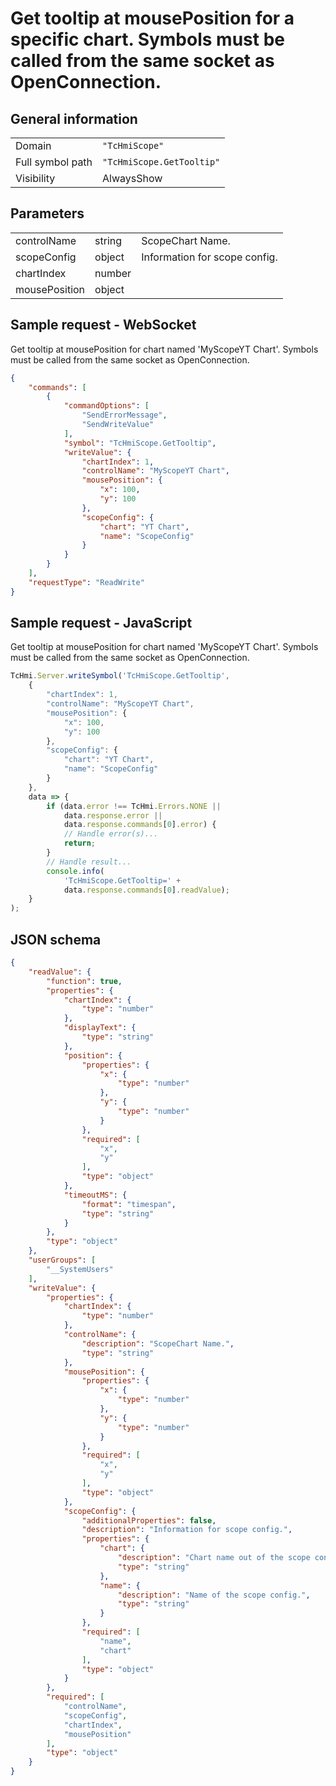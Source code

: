 # Get tooltip at mousePosition for a specific chart. Symbols must be called from the same socket as OpenConnection.

## General information

|  |  |
| - | - |
| Domain | `"TcHmiScope"` |
| Full symbol path | `"TcHmiScope.GetTooltip"` |
| Visibility | AlwaysShow |

## Parameters

|  |  |  |
| - | - | - |
| controlName | string | ScopeChart Name. |
| scopeConfig | object | Information for scope config. |
| chartIndex | number |  |
| mousePosition | object |  |

## Sample request - WebSocket

Get tooltip at mousePosition for chart named 'MyScopeYT Chart'. Symbols must be called from the same socket as OpenConnection.
```json
{
    "commands": [
        {
            "commandOptions": [
                "SendErrorMessage",
                "SendWriteValue"
            ],
            "symbol": "TcHmiScope.GetTooltip",
            "writeValue": {
                "chartIndex": 1,
                "controlName": "MyScopeYT Chart",
                "mousePosition": {
                    "x": 100,
                    "y": 100
                },
                "scopeConfig": {
                    "chart": "YT Chart",
                    "name": "ScopeConfig"
                }
            }
        }
    ],
    "requestType": "ReadWrite"
}
```

## Sample request - JavaScript

Get tooltip at mousePosition for chart named 'MyScopeYT Chart'. Symbols must be called from the same socket as OpenConnection.
```javascript
TcHmi.Server.writeSymbol('TcHmiScope.GetTooltip',
    {
        "chartIndex": 1,
        "controlName": "MyScopeYT Chart",
        "mousePosition": {
            "x": 100,
            "y": 100
        },
        "scopeConfig": {
            "chart": "YT Chart",
            "name": "ScopeConfig"
        }
    },
    data => {
        if (data.error !== TcHmi.Errors.NONE ||
            data.response.error ||
            data.response.commands[0].error) {
            // Handle error(s)...
            return;
        }
        // Handle result...
        console.info(
            'TcHmiScope.GetTooltip=' +
            data.response.commands[0].readValue);
    }
);
```

## JSON schema

```json
{
    "readValue": {
        "function": true,
        "properties": {
            "chartIndex": {
                "type": "number"
            },
            "displayText": {
                "type": "string"
            },
            "position": {
                "properties": {
                    "x": {
                        "type": "number"
                    },
                    "y": {
                        "type": "number"
                    }
                },
                "required": [
                    "x",
                    "y"
                ],
                "type": "object"
            },
            "timeoutMS": {
                "format": "timespan",
                "type": "string"
            }
        },
        "type": "object"
    },
    "userGroups": [
        "__SystemUsers"
    ],
    "writeValue": {
        "properties": {
            "chartIndex": {
                "type": "number"
            },
            "controlName": {
                "description": "ScopeChart Name.",
                "type": "string"
            },
            "mousePosition": {
                "properties": {
                    "x": {
                        "type": "number"
                    },
                    "y": {
                        "type": "number"
                    }
                },
                "required": [
                    "x",
                    "y"
                ],
                "type": "object"
            },
            "scopeConfig": {
                "additionalProperties": false,
                "description": "Information for scope config.",
                "properties": {
                    "chart": {
                        "description": "Chart name out of the scope config.",
                        "type": "string"
                    },
                    "name": {
                        "description": "Name of the scope config.",
                        "type": "string"
                    }
                },
                "required": [
                    "name",
                    "chart"
                ],
                "type": "object"
            }
        },
        "required": [
            "controlName",
            "scopeConfig",
            "chartIndex",
            "mousePosition"
        ],
        "type": "object"
    }
}
```
